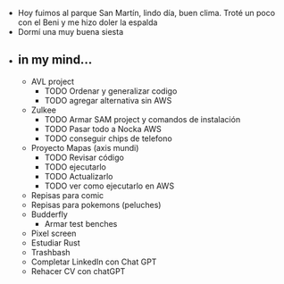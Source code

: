 - Hoy fuimos al parque San Martín, lindo día, buen clima. Troté un poco con el Beni y me hizo doler la espalda
- Dormí una muy buena siesta
- ## in my mind...
	- AVL project
		- TODO Ordenar y generalizar codigo
		- TODO agregar alternativa sin AWS
	- Zulkee
		- TODO Armar SAM project y comandos de instalación
		- TODO Pasar todo a Nocka AWS
		- TODO conseguir chips de telefono
	- Proyecto Mapas (axis mundi)
		- TODO Revisar código
		- TODO ejecutarlo
		- TODO Actualizarlo
		- TODO ver como ejecutarlo en AWS
	- Repisas para comic
	- Repisas para pokemons (peluches)
	- Budderfly
		- Armar test benches
	- Pixel screen
	- Estudiar Rust
	- Trashbash
	- Completar LinkedIn con Chat GPT
	- Rehacer CV con chatGPT
